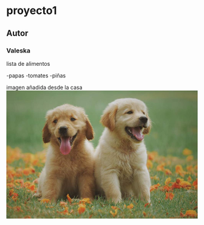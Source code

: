 # proyecto1

## Autor

### Valeska

lista de alimentos

-papas
-tomates
-piñas

imagen añadida desde la casa
![perrito](imagenes/perrito.jpg)